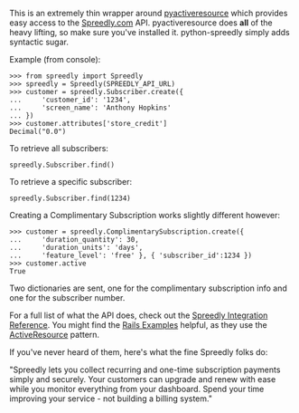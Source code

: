 This is an extremely thin wrapper around [pyactiveresource](http://code.google.com/p/pyactiveresource/) which provides easy access to the [Spreedly.com](http://spreedly.com/) API.  pyactiveresource does **all** of the heavy lifting, so make sure you've installed it.  python-spreedly simply adds syntactic sugar.

Example (from console):

	>>> from spreedly import Spreedly
	>>> spreedly = Spreedly(SPREEDLY_API_URL)
	>>> customer = spreedly.Subscriber.create({
	...     'customer_id': '1234',
	...     'screen_name': 'Anthony Hopkins'
	... })
	>>> customer.attributes['store_credit']
	Decimal("0.0")
	
To retrieve all subscribers:
	
	spreedly.Subscriber.find()
	
To retrieve a specific subscriber:

	spreedly.Subscriber.find(1234)
	
Creating a Complimentary Subscription works slightly different however:

	>>> customer = spreedly.ComplimentarySubscription.create({ 
	...     'duration_quantity': 30,
	... 	'duration_units': 'days',
	... 	'feature_level': 'free' }, { 'subscriber_id':1234 })
	>>> customer.active
	True

Two dictionaries are sent, one for the complimentary subscription info and one for the subscriber number.
	
For a full list of what the API does, check out the [Spreedly Integration Reference](http://spreedly.com/manual/integration-reference/).  You might find the [Rails Examples](http://spreedly.com/manual/integration-reference/api-access-using-rails/) helpful, as they use the [ActiveResource](http://api.rubyonrails.org/files/vendor/rails/activeresource/README.html) pattern.

If you've never heard of them, here's what the fine Spreedly folks do:

"Spreedly lets you collect recurring and one-time subscription payments simply and securely. Your customers can upgrade and renew with ease while you monitor everything from your dashboard. Spend your time improving your service - not building a billing system."